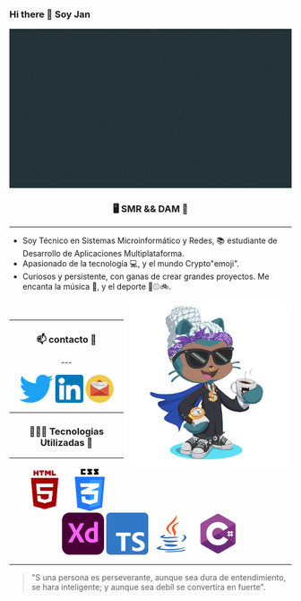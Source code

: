 ### Hi there  👋 Soy Jan

<img src="./img/fotogithub.gif">


<h3 align="center">🖥️ SMR && DAM 🚀</h3>

---
 - Soy Técnico en Sistemas Microinformático y Redes, 📚 estudiante de Desarrollo de Aplicaciones Multiplataforma.
- Apasionado de la tecnología 💻, y el mundo Crypto"emoji". 
- Curiosos y persistente, con ganas de crear grandes proyectos.
Me encanta la música 🎵,  y el deporte 🏀⚾🚲.

<img align="right" src="./img/octogato.png" width="300px">

<br>


<div align="center">

---

<h3 align="center">📫 contacto 📧</h3>
---


[<img src="./img/descarga.png" width="60px" height="50px">](https://twitter.com/JC_R_M) [<img src="./img/Logo-Linkedi1n.png" width="50px" height="50px">](https://www.linkedin.com/notifications/) [<img src="./img/icono85-communication-email-letter-mail-messege-post-send.png" width="50px" height="50px">](jcramos417@gmail.com)
<br>

</div>

---

<h3 align="center">👨🏽‍💻 Tecnologias Utilizadas 💬</h3>

<hr>

<div align="center">
<img src="./img/images.png" width="80px" height="80px"> <img src="./img/image.png" width="75px" height="75px"> <img src="./img/Adobe_XD_CC_icon.svg.png" width="75px" height="75px"> <img src="./img/Typescript_logo_2020.svg" width="75px" height="75px"> <img src="./img/java.png.crdownload" width="80px" height="75px"> <img src="./img/csharp-01.png" width="75px" height="75px">
</div>

---
</center>

 > "S una persona es perseverante, aunque sea dura de entendimiento, se hara inteligente; y aunque sea debíl se convertira en fuerte".
